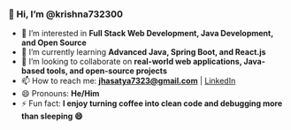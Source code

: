 ### 👋 Hi, I’m @krishna732300

- 👀 I’m interested in **Full Stack Web Development, Java Development, and Open Source**
- 🌱 I’m currently learning **Advanced Java, Spring Boot, and React.js**
- 💞️ I’m looking to collaborate on **real-world web applications, Java-based tools, and open-source projects**
- 📫 How to reach me: **jhasatya7323@gmail.com** | [LinkedIn](https://www.linkedin.com/in/krishna-chandra-jha-423909321/)
- 😄 Pronouns: **He/Him**
- ⚡ Fun fact: **I enjoy turning coffee into clean code and debugging more than sleeping 😄**
